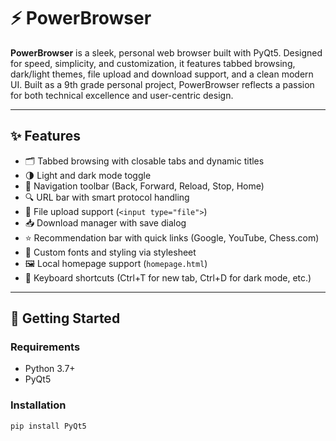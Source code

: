 # ⚡ PowerBrowser

**PowerBrowser** is a sleek, personal web browser built with PyQt5. Designed for speed, simplicity, and customization, it features tabbed browsing, dark/light themes, file upload and download support, and a clean modern UI. Built as a 9th grade personal project, PowerBrowser reflects a passion for both technical excellence and user-centric design.

---

## ✨ Features

- 🗂️ Tabbed browsing with closable tabs and dynamic titles  
- 🌗 Light and dark mode toggle  
- 🧭 Navigation toolbar (Back, Forward, Reload, Stop, Home)  
- 🔍 URL bar with smart protocol handling  
- 📁 File upload support (`<input type="file">`)  
- 📥 Download manager with save dialog  
- ⭐ Recommendation bar with quick links (Google, YouTube, Chess.com)  
- 🎨 Custom fonts and styling via stylesheet  
- 🖼️ Local homepage support (`homepage.html`)  
- 🧠 Keyboard shortcuts (Ctrl+T for new tab, Ctrl+D for dark mode, etc.)

---

## 🚀 Getting Started

### Requirements
- Python 3.7+
- PyQt5

### Installation
```bash
pip install PyQt5
